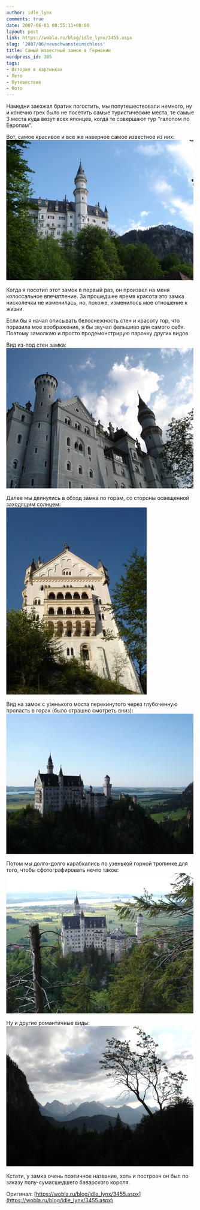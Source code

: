 ```yaml
---
author: idle_lynx
comments: true
date: 2007-06-01 00:55:11+00:00
layout: post
link: https://wobla.ru/blog/idle_lynx/3455.aspx
slug: '2007/06/neuschwansteinschloss'
title: Самый известный замок в Германии
wordpress_id: 385
tags:
- История в картинках
- Лето
- Путешествие
- Фото
---
```


Намедни заезжал братик погостить, мы попутешествовали немного, ну и конечно грех было не посетить самые туристические места, те самые 3 места куда везут всех японцев, когда те совершают тур "галопом по Европам".

Вот, самое красивое и все же наверное самое известное из них:
![Neuschwansteinschloss](images/2007/08/6caa61fd-ad2b-4a2b-88b7-dc11b41bb572.jpg)

Когда я посетил этот замок в первый раз, он произвел на меня колоссальное впечатление. За прошедшее время красота это замка нисколечки не изменилась, но, похоже, изменилось мое отношение к жизни.

Если бы я начал описывать белоснежность стен и красоту гор, что поразила мое воображение, я бы звучал фальшиво для самого себя. Поэтому замолкаю и просто продемонстрирую парочку других видов.

Вид из-под стен замка:
![Neuschwansteinschloss](images/2007/08/c4c68fb5-7579-481c-a9e1-7f6300606516.jpg)

Далее мы двинулись в обход замка по горам, со стороны освещенной заходящим солнцем:
![Neuschwansteinschloss](images/2007/08/5111b5bd-bf77-458d-af54-d03db19f6b37.jpg)

Вид на замок с узенького моста перекинутого через глубоченную пропасть в горах (было страшно смотреть вниз):
![Neuschwansteinschloss - from Marienbruecke](images/2007/08/32c6748b-be86-4662-99e7-96ed21311f0e.jpg)

Потом мы долго-долго карабкались по узенькой горной тропинке для того, чтобы сфотографировать нечто такое:
![Neuschwansteinschloss](images/2007/08/858d3dca-ee2b-41c1-8912-b50de6a11105.jpg)

Ну и другие романтичные виды:
![Neuschwansteinschloss - tree](images/2007/08/2f1d1dbe-7155-493c-9360-7f066701f0a6.jpg)

Кстати, у замка очень поэтичное название, хоть и построен он был по заказу полу-сумасшедшего баварского короля.

Оригинал: [https://wobla.ru/blog/idle_lynx/3455.aspx](https://wobla.ru/blog/idle_lynx/3455.aspx)
